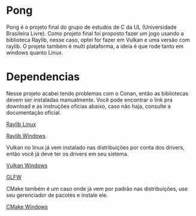 # Pong


Pong é o projeto final do grupo de estudos de C da UL (Universidade Brasileira Livre). Como projeto final foi proposto fazer um jogo usando a biblioteca Raylib, nesse caso, optei for fazer em Vulkan e uma versão com raylib. O projeto também é multi plataforma, a ideia é que rode tanto em windows quanto Linux.


# Dependencias


Nesse projeto acabei tendo problemas com o Conan, então as bibliotecas devem ser instaladas manualmente. Você pode encontrar o link pra download e as instruções oficias abaixo, caso não haja, consulte a documentação oficial.


[Raylib Linux](https://github.com/raysan5/raylib/wiki/Working-on-GNU-Linux#install-on-gnu-linux)


[Raylib Windows](https://github.com/raysan5/raylib/wiki/Working-on-Windows)


Vulkan no linux já vem instalado nas distribuições por conta dos drivers, então você já deve ter os drivers em seu sistema.


[Vulkan Windows](https://vulkan.lunarg.com/doc/view/latest/windows/getting_started.html)


[GLFW](https://www.glfw.org/download.html)


CMake também é um caso onde já vem por padrão nas distribuições, use seu gerenciador de pacotes e instale ele.


[CMake Windows](https://cmake.org/download/)

